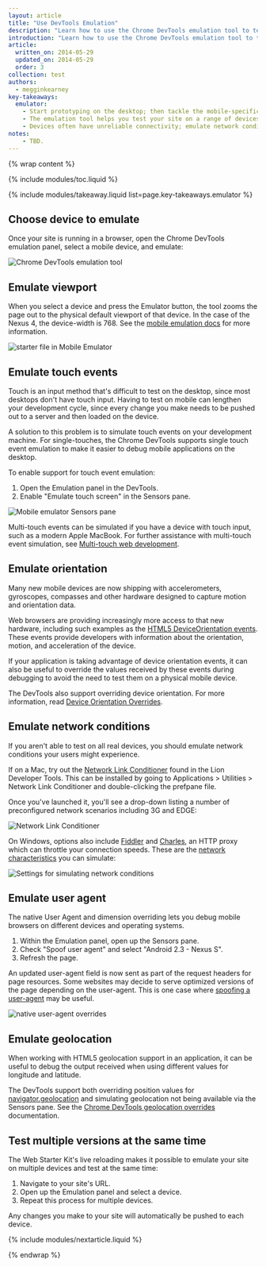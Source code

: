 ```yaml
---
layout: article
title: "Use DevTools Emulation"
description: "Learn how to use the Chrome DevTools emulation tool to test your site across many devices."
introduction: "Learn how to use the Chrome DevTools emulation tool to test your site across many devices."
article:
  written_on: 2014-05-29
  updated_on: 2014-05-29
  order: 3
collection: test
authors:
  - megginkearney
key-takeaways:
  emulator:
    - Start prototyping on the desktop; then tackle the mobile-specific parts on the devices you intend to support. The emulation tool makes this process more straightforward.
    - The emulation tool helps you test your site on a range of devices, testing not just that the site is responsive, but how the site responds to user interactions and device location.
    - Devices often have unreliable connectivity; emulate network conditions.
notes:
    - TBD.
---
```

{% wrap content %}

{% include modules/toc.liquid %}

{% include modules/takeaway.liquid list=page.key-takeaways.emulator %}

## Choose device to emulate

Once your site is running in a browser, open the Chrome DevTools emulation panel,
select a mobile device, and emulate:

<img src="imgs/emulate.png" class="center" alt="Chrome DevTools emulation tool">

## Emulate viewport

When you select a device and press the Emulator button,
the tool zooms the page out to the physical default viewport of that device.
In the case of the Nexus 4, the device-width is 768.
See the
<a href="https://developer.chrome.com/devtools/docs/mobile-emulation">mobile emulation docs</a>
for more information.

<img src="imgs/viewport.png" class="center" alt="starter file in Mobile Emulator">

## Emulate touch events

Touch is an input method that's difficult to test on the desktop,
since most desktops don't have touch input.
Having to test on mobile can lengthen your development cycle,
since every change you make needs to be pushed out to a server and then loaded on the device.

A solution to this problem is to simulate touch events on your development machine.
For single-touches,
the Chrome DevTools supports single touch event emulation
to make it easier to debug mobile applications on the desktop.

To enable support for touch event emulation:

1. Open the Emulation panel in the DevTools.
2. Enable "Emulate touch screen" in the Sensors pane.

<img src="imgs/touch.png" class="center" alt="Mobile emulator Sensors pane">

Multi-touch events can be simulated if you have a device with touch input,
such as a modern Apple MacBook.
For further assistance with multi-touch event simulation,
see <a href="http://www.html5rocks.com/en/mobile/touch/">Multi-touch web development</a>.

## Emulate orientation

Many new mobile devices are now shipping with accelerometers, gyroscopes,
compasses and other hardware designed to capture motion and orientation data.

Web browsers are providing increasingly more access to that new hardware,
including such examples as the
<a href="http://www.html5rocks.com/en/tutorials/device/orientation/">HTML5 DeviceOrientation events</a>.
These events provide developers with information about the orientation,
motion, and acceleration of the device.

If your application is taking advantage of device orientation events,
it can also be useful to override the values received by these events
during debugging to avoid the need to test them on a physical mobile device.

The DevTools also support overriding device orientation.
For more information,
read <a href="https://developer.chrome.com/devtools/docs/mobile-emulation#device-orientation-overrides">Device Orientation Overrides</a>.

## Emulate network conditions

If you aren't able to test on all real devices,
you should emulate network conditions
your users might experience.

If on a Mac,
try out the
<a href="http://www.neglectedpotential.com/2012/05/slow-your-apps-roll/">Network Link Conditioner</a>
found in the Lion Developer Tools.
This can be installed by going to Applications > Utilities > Network Link Conditioner
and double-clicking the prefpane file.

Once you've launched it,
you'll see a drop-down listing a number of preconfigured network scenarios including 3G and EDGE:

<img src="imgs/lint.png" class="center" alt="Network Link Conditioner">

On Windows,
options also include
<a href="http://www.telerik.com/fiddler">Fiddler</a> and
<a href="http://www.charlesproxy.com/">Charles</a>,
an HTTP proxy which can throttle your connection speeds.
These are the
<a href="http://roderick.dk/2012/05/11/simulate-slow-web-connections/">network characteristics</a>
you can simulate:

<img src="imgs/throttling.png" class="center" alt="Settings for simulating network conditions">

## Emulate user agent

The native User Agent and dimension overriding lets you debug mobile browsers
on different devices and operating systems.

1. Within the Emulation panel, open up the Sensors pane.
2. Check "Spoof user agent" and select "Android 2.3 - Nexus S".
3. Refresh the page.

An updated user-agent field is now sent as part
of the request headers for page resources.
Some websites may decide to serve optimized versions
of the page depending on the user-agent.
This is one case where
<a href="https://developer.chrome.com/devtools/docs/mobile-emulation#useragent-spoofing">spoofing a user-agent</a> may be useful.

<img src="imgs/useragent.png" class="center" alt="native user-agent overrides">

## Emulate geolocation

When working with HTML5 geolocation support in an application,
it can be useful to debug the output received
when using different values for longitude and latitude.

The DevTools support both overriding position values
for <a href="http://www.w3schools.com/html/html5_geolocation.asp">navigator.geolocation</a>
and simulating geolocation not being available via the Sensors pane.
See the <a href="https://developer.chrome.com/devtools/docs/mobile-emulation#device-geolocation-overrides">Chrome DevTools geolocation overrides</a> documentation.

## Test multiple versions at the same time

The Web Starter Kit's live reloading makes it possible
to emulate your site on multiple devices and test at the same time:

1. Navigate to your site's URL.
2. Open up the Emulation panel and select a device.
3. Repeat this process for multiple devices.

Any changes you make to your site will automatically be pushed to each device.

{% include modules/nextarticle.liquid %}

{% endwrap %}
